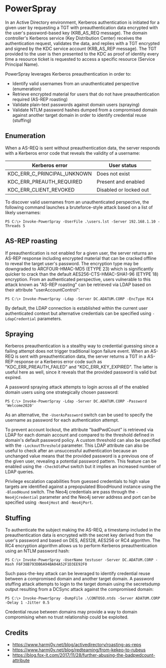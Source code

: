# PowerSpray

In an Active Directory environment, Kerberos authentication is initiated for a given user by requesting a TGT with preauthentication data encrypted with the user's password-based key (KRB_AS_REQ message).
The domain controller's Kerberos service (Key Distribution Center) receives the authentication request, validates the data, and replies with a TGT encrypted and signed by the KDC service account (KRB_AS_REP message).
The TGT provided to the user is then presented to the KDC as proof of identity every time a resource ticket is requested to access a specific resource (Service Principal Name).

PowerSpray leverages Kerberos preauthentication in order to:
  - Identify valid usernames from an unauthenticated perspective (enumeration)
  - Retrieve encrypted material for users that do not have preauthentication required (AS-REP roasting)
  - Validate plain-text passwords against domain users (spraying)
  - Validate NTLM password hashes dumped from a compromised domain against another target domain in order to identify credential reuse (stuffing)


## Enumeration

When a AS-REQ is sent without preauthentication data, the server responds with a Kerberos error code that reveals the validity of a username:

| Kerberos error              | User status            |
| --------------------------- | ---------------------- |
| KDC_ERR_C_PRINCIPAL_UNKNOWN | Does not exist         |
| KDC_ERR_PREAUTH_REQUIRED    | Present and enabled    |
| KDC_ERR_CLIENT_REVOKED      | Disabled or locked out |

To discover valid usernames from an unauthenticated perspective, the following command launches a bruteforce-style attack based on a list of likely usernames:

```
PS C:\> Invoke-PowerSpray -UserFile .\users.lst -Server 192.168.1.10 -Threads 5
```


## AS-REP roasting

If preauthentication is not enabled for a given user, the server returns an AS-REP response including encrypted material that can be cracked offline to reveal the target user's password.
The encryption type may be downgraded to ARCFOUR-HMAC-MD5 (ETYPE 23) which is significantly quicker to crack than the default AES256-CTS-HMAC-SHA1-96 (ETYPE 18) encryption.
From an authenticated perspective, users vulnerable to this attack known as "AS-REP roasting" can be retrieved via LDAP based on their attribute "userAccountControl":

```
PS C:\> Invoke-PowerSpray -Ldap -Server DC.ADATUM.CORP -EncType RC4
```

By default, the LDAP connection is established within the current user authenticated context but alternative credentials can be specified using `-LdapCredential` parameters.


## Spraying

Kerberos preauthentication is a stealthy way to credential guessing since a failing attempt does not trigger traditional logon failure event.
When an AS-REQ is sent with preauthentication data, the server returns a TGT in a AS-REP response or a Kerberos error code such as "KDC_ERR_PREAUTH_FAILED" and "KDC_ERR_KEY_EXPIRED".
The latter is useful here as well, since it reveals that the provided password is valid but expired.

A password spraying attack attempts to login across all of the enabled domain users using one strategically chosen password:

```
PS C:\> Invoke-PowerSpray -Ldap -Server DC.ADATUM.CORP -Password 'Welcome2020'
```

As an alternative, the `-UserAsPassword` switch can be used to specify the username as password for each authentication attempt.

To prevent account lockout, the attribute "badPwdCount" is retrieved via LDAP for each domain account and compared to the threshold defined in domain's default password policy. A custom threshold can also be specified with the `-LockoutThreshold` parameter.
This LDAP attribute can also be useful to check after an unsuccessful authentication because an unchanged value means that the provided password is a previous one of the given user, revealing a potential password pattern.
This feature can be enabled using the `-CheckOldPwd` switch but it implies an increased number of LDAP queries.

Privilege escalation capabilities from guessed credentials to high value targets are identified against a prepopulated BloodHound instance using the `-BloodHound` switch.
The Neo4j credentials are pass through the `-Neo4jCredential` parameter and the Neo4j server address and port can be specified using `-Neo4jHost` and `-Neo4jPort`.


## Stuffing

To authenticate the subject making the AS-REQ, a timestamp included in the preauthentication data is encrypted with the secret key derived from the user's password and based on DES, AES128, AES256 or RC4 algorithm.
The RC4 encryption algorithm allows us to perform Kerberos preauthentication using an NTLM password hash:

```
PS C:\> Invoke-PowerSpray -UserName testuser -Server DC.ADATUM.CORP -Hash F6F38B793DB6A94BA04A52F1D3EE92F0 
```

Such pass-the-key attack can be leveraged to identify credential reuse between a compromised domain and another target domain.
A password stuffing attack attempts to login to the target domain using the secretsdump output resulting from a DCSync attack against the compromised domain:

```
PS C:\> Invoke-PowerSpray -DumpFile .\CONTOSO.ntds -Server ADATUM.CORP -Delay 1 -Jitter 0.5
```

Credential reuse between domains may provide a way to domain compromising when no trust relationship could be exploited.


## Credits

* https://www.harmj0y.net/blog/activedirectory/roasting-as-reps
* https://www.harmj0y.net/blog/redteaming/from-kekeo-to-rubeus
* https://blog.fox-it.com/2017/11/28/further-abusing-the-badpwdcount-attribute
